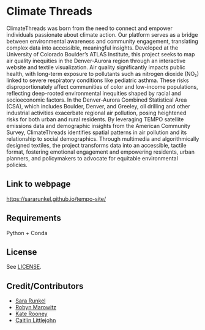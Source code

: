 # Climate Threads

ClimateThreads was born from the need to connect and empower individuals passionate about climate action. Our platform serves as a bridge between environmental awareness and community engagement, translating complex data into accessible, meaningful insights. Developed at the University of Colorado Boulder’s ATLAS Institute, this project seeks to map air quality inequities in the Denver-Aurora region through an interactive website and textile visualization. Air quality significantly impacts public health, with long-term exposure to pollutants such as nitrogen dioxide (NO₂) linked to severe respiratory conditions like pediatric asthma. These risks disproportionately affect communities of color and low-income populations, reflecting deep-rooted environmental inequities shaped by racial and socioeconomic factors. In the Denver-Aurora Combined Statistical Area (CSA), which includes Boulder, Denver, and Greeley, oil drilling and other industrial activities exacerbate regional air pollution, posing heightened risks for both urban and rural residents. By leveraging TEMPO satellite emissions data and demographic insights from the American Community Survey, ClimateThreads identifies spatial patterns in air pollution and its relationship to social demographics. Through multimedia and algorithmically designed textiles, the project transforms data into an accessible, tactile format, fostering emotional engagement and empowering residents, urban planners, and policymakers to advocate for equitable environmental policies.

## Link to webpage  

https://sararunkel.github.io/tempo-site/

## Requirements  

Python + Conda

## License

See [LICENSE](LICENSE).

## Credit/Contributors

- [Sara Runkel](https://github.com/sararunkel)
- [Robyn Marowitz](https://github.com/rmarow)
- [Kate Rooney](https://github.com/krooney144)
- [Caitlin Littlejohn](https://github.com/Clittlejohn-24)
